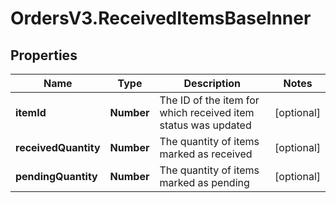 # OrdersV3.ReceivedItemsBaseInner

## Properties
Name | Type | Description | Notes
------------ | ------------- | ------------- | -------------
**itemId** | **Number** | The ID of the item for which received item status was updated | [optional] 
**receivedQuantity** | **Number** | The quantity of items marked as received | [optional] 
**pendingQuantity** | **Number** | The quantity of items marked as pending | [optional] 
